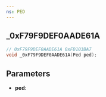 ```yaml
---
ns: PED
---
```

## _0xF79F9DEF0AADE61A

```c
// 0xF79F9DEF0AADE61A 0xFD103BA7
void _0xF79F9DEF0AADE61A(Ped ped);
```


## Parameters
* **ped**: 

